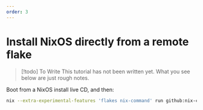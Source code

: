 ```yaml
---
order: 3
---
```


# Install NixOS directly from a remote flake

>[!todo] To Write
> This tutorial has not been written yet. What you see below are just rough notes.

Boot from a NixOS install live CD, and then:

```sh
nix --extra-experimental-features 'flakes nix-command' run github:nix-community/disko#disko-install -- --flake "github:nixos-asia/website/disko-install?dir=global/nixos-install-oneclick#oneclick" --disk main /dev/sda
```